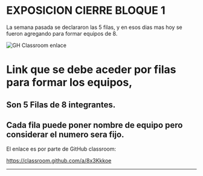 
# EXPOSICION CIERRE BLOQUE 1

La semana pasada se declararon las 5 filas, y en esos dias mas hoy se fueron agregando para formar equipos de 8.

![GH Classroom enlace](https://github.com/user-attachments/assets/6488fa66-d9b1-40bf-b132-0e39f697952e)

# Link que se debe aceder por filas para formar los equipos, 
## Son 5 Filas de 8 integrantes.
## Cada fila puede poner nombre de equipo **pero considerar el numero sera fijo.**

El enlace es por parte de GitHub classroom:

https://classroom.github.com/a/8x3Kkkoe

----

